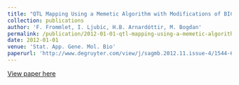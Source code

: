 ```yaml
---
title: "QTL Mapping Using a Memetic Algorithm with Modifications of BIC as Fitness Function"
collection: publications
author: 'F. Frommlet, I. Ljubic, H.B. Arnardóttir, M. Bogdan'
permalink: /publication/2012-01-01-qtl-mapping-using-a-memetic-algorithm-with-modifications-of-bic-as-fitness-function
date: 2012-01-01
venue: 'Stat. App. Gene. Mol. Bio'
paperurl: 'http://www.degruyter.com/view/j/sagmb.2012.11.issue-4/1544-6115.1793/1544-6115.1793.xml'
---
```

[View paper here](http://www.degruyter.com/view/j/sagmb.2012.11.issue-4/1544-6115.1793/1544-6115.1793.xml)
